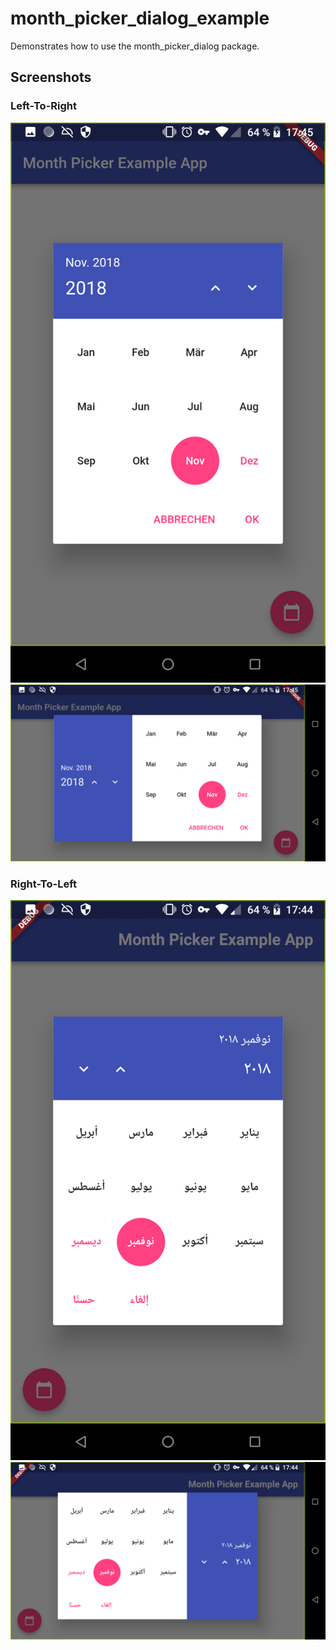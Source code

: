 # month_picker_dialog_example

Demonstrates how to use the month_picker_dialog package.

## Screenshots
### Left-To-Right
![LTR portrait](../screenshots/ltr_portrait.png)
![LTR landscape](../screenshots/ltr_landscape.png)
### Right-To-Left
![RTL portrait](../screenshots/rtl_portrait.png)
![RTL landscape](../screenshots/rtl_landscape.png)
